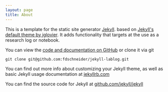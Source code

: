 ```yaml
---
layout: page
title: About
---
```


This is a template for the static site generator [Jekyll](http://jekyllrb.com/). based on [Jekyll's default theme by jglovier](https://github.com/jglovier/jekyll-new). It adds functionality that targets at the use as a research log or notebook.

You can view the [code and documentation on GitHub](https://github.com/fdschneider/jekyll-lablog) or clone it via git

    git clone git@github.com:fdschneider/jekyll-lablog.git


You can find out more info about customizing your Jekyll theme, as well as basic Jekyll usage documentation at [jekyllrb.com](http://jekyllrb.com/)

You can find the source code for Jekyll at [github.com/jekyll/jekyll](https://github.com/jekyll/jekyll)
